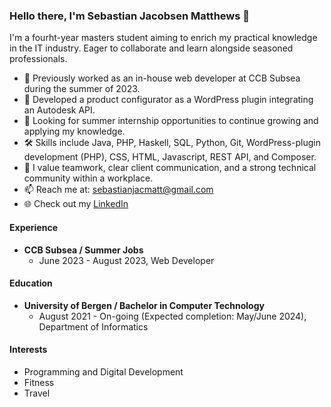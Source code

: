 ### Hello there, I'm Sebastian Jacobsen Matthews 👋

I'm a fourht-year masters student aiming to enrich my practical knowledge in the IT industry. Eager to collaborate and learn alongside seasoned professionals.

- 💼 Previously worked as an in-house web developer at CCB Subsea during the summer of 2023.
- 🔭 Developed a product configurator as a WordPress plugin integrating an Autodesk API.
- 👯 Looking for summer internship opportunities to continue growing and applying my knowledge.
- 🛠 Skills include Java, PHP, Haskell, SQL, Python, Git, WordPress-plugin development (PHP), CSS, HTML, Javascript, REST API, and Composer.
- 🤝 I value teamwork, clear client communication, and a strong technical community within a workplace.
- 📫 Reach me at: sebastianjacmatt@gmail.com
- 🌐 Check out my [LinkedIn](https://www.linkedin.com/in/sebastian-JM)

#### Experience
- **CCB Subsea / Summer Jobs**
    - June 2023 - August 2023, Web Developer
#### Education
- **University of Bergen / Bachelor in Computer Technology**
    - August 2021 - On-going (Expected completion: May/June 2024), Department of Informatics

#### Interests
- Programming and Digital Development
- Fitness
- Travel
